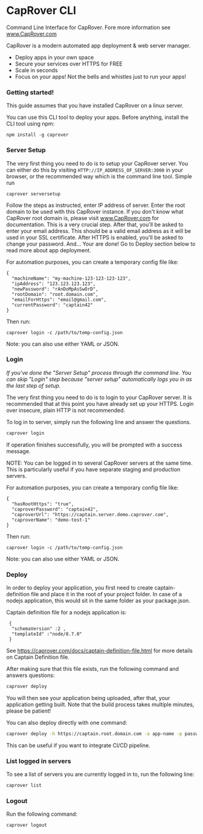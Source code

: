 # CapRover CLI

Command Line Interface for CapRover. Fore more information see www.CapRover.com

CapRover is a modern automated app deployment & web server manager.
  - Deploy apps in your own space
  - Secure your services over HTTPS for FREE
  - Scale in seconds
  - Focus on your apps! Not the bells and whistles just to run your apps!

### Getting started!

This guide assumes that you have installed CapRover on a linux server.

You can use this CLI tool to deploy your apps. Before anything, install the CLI tool using npm:
```
npm install -g caprover
```

### Server Setup

The very first thing you need to do is to setup your CapRover server. You can either do this by visiting `HTTP://IP_ADDRESS_OF_SERVER:3000` in your browser, or the recommended way which is the command line tool. Simple run
```
caprover serversetup
```

Follow the steps as instructed, enter IP address of server. Enter the root domain to be used with this CapRover instance. If you don't know what CapRover root domain is, please visit www.CapRover.com for documentation. This is a very crucial step. After that, you'll be asked to enter your email address. This should be a valid email address as it will be used in your SSL certificate. After HTTPS is enabled, you'll be asked to change your password. And... Your are done! Go to Deploy section below to read more about app deployment.


For automation purposes, you can create a temporary config file like:

```
{
  "machineName": "my-machine-123-123-123-123",
  "ipAddress": "123.123.123.123",
  "newPassword": "rAnDoMpAsSwOrD",
  "rootDomain": "root.domain.com",
  "emailForHttps": "email@gmail.com",
  "currentPassword": "captain42"
}
```
Then run:
```
caprover login -c /path/to/temp-config.json 
```
Note: you can also use either YAML or JSON.

### Login

*If you've done the "Server Setup" process through the command line. You can skip "Login" step because "server setup" automatically logs you in as the last step of setup.*

The very first thing you need to do is to login to your CapRover server. It is recommended that at this point you have already set up your HTTPS. Login over insecure, plain HTTP is not recommended.

To log in to server, simply run the following line and answer the questions.

```bash
caprover login
```

If operation finishes successfully, you will be prompted with a success message.

NOTE: You can be logged in to several CapRover servers at the same time. This is particularly useful if you have separate staging and production servers.

For automation purposes, you can create a temporary config file like:

```
{
  "hasRootHttps": "true",
  "caproverPassword": "captain42",
  "caproverUrl": "https://captain.server.demo.caprover.com",
  "caproverName": "demo-test-1"
}
```
Then run:
```
caprover login -c /path/to/temp-config.json 
```
Note: you can also use either YAML or JSON.

### Deploy

In order to deploy your application, you first need to create captain-definition file and place it in the root of your project folder. In case of a nodejs application, this would sit in the same folder as your package.json.

Captain definition file for a nodejs application is:

```
 {
  "schemaVersion" :2 ,
  "templateId" :"node/8.7.0"
 }
```


See https://caprover.com/docs/captain-definition-file.html for more details on Captain Definition file.

After making sure that this file exists, run the following command and answers questions:

```bash
caprover deploy
```

You will then see your application being uploaded, after that, your application getting built. Note that the build process takes multiple minutes, please be patient!

You can also deploy directly with one command:
```bash
caprover deploy -h https://captain.root.domain.com -a app-name -p password -b branchName
```

This can be useful if you want to integrate CI/CD pipeline.


### List logged in servers

To see a list of servers you are currently logged in to, run the following line:

```bash
caprover list
```

### Logout

Run the following command:

```bash
caprover logout
```
